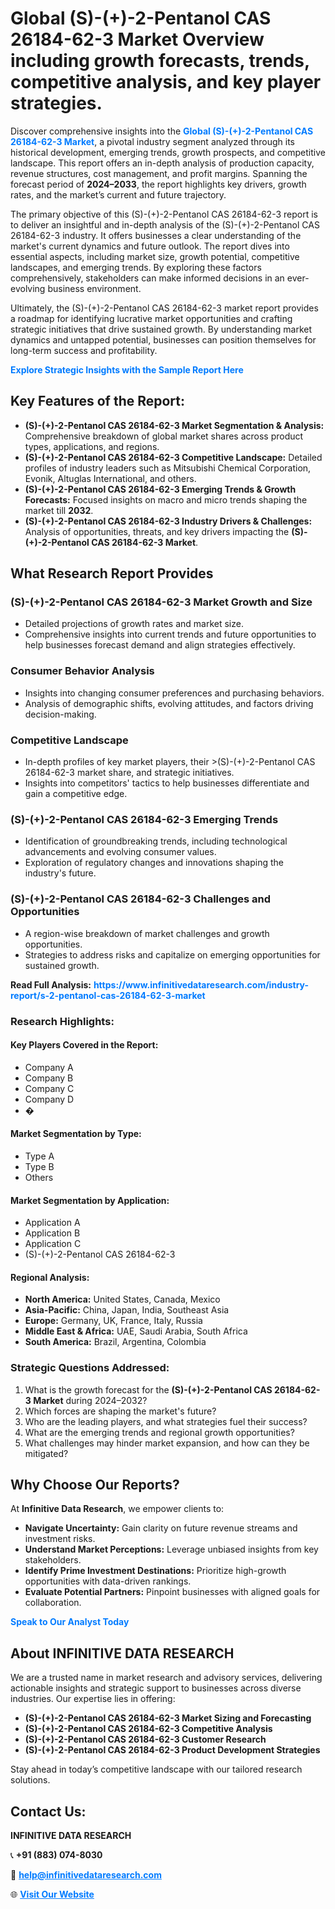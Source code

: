 <h1>Global (S)-(+)-2-Pentanol CAS 26184-62-3 Market Overview including growth forecasts, trends, competitive analysis, and key player strategies.</h1>
<p>
Discover comprehensive insights into the 
<a href="https://www.infinitivedataresearch.com/industry-report/s-2-pentanol-cas-26184-62-3-market" rel="dofollow" style="color: #007BFF; text-decoration: none;"><strong>Global (S)-(+)-2-Pentanol CAS 26184-62-3 Market</strong></a>, a pivotal industry segment analyzed through its historical development, emerging trends, growth prospects, and competitive landscape. This report offers an in-depth analysis of production capacity, revenue structures, cost management, and profit margins. Spanning the forecast period of <strong>2024–2033</strong>, the report highlights key drivers, growth rates, and the market’s current and future trajectory.
</p>
<p>
The primary objective of this (S)-(+)-2-Pentanol CAS 26184-62-3 report is to deliver an insightful and in-depth analysis of the (S)-(+)-2-Pentanol CAS 26184-62-3 industry. It offers businesses a clear understanding of the market's current dynamics and future outlook. The report dives into essential aspects, including market size, growth potential, competitive landscapes, and emerging trends. By exploring these factors comprehensively, stakeholders can make informed decisions in an ever-evolving business environment.
</p>
<p>
Ultimately, the (S)-(+)-2-Pentanol CAS 26184-62-3 market report provides a roadmap for identifying lucrative market opportunities and crafting strategic initiatives that drive sustained growth. By understanding market dynamics and untapped potential, businesses can position themselves for long-term success and profitability.
</p>
<p>
<a href="https://www.infinitivedataresearch.com/request-sample/reportId=111267" style="color: #007BFF; text-decoration: none;"><strong>Explore Strategic Insights with the Sample Report Here</strong></a>
</p>

<h2>Key Features of the Report:</h2>
<ul>
<li><strong>(S)-(+)-2-Pentanol CAS 26184-62-3 Market Segmentation & Analysis:</strong> Comprehensive breakdown of global market shares across product types, applications, and regions.</li>
<li><strong>(S)-(+)-2-Pentanol CAS 26184-62-3 Competitive Landscape:</strong> Detailed profiles of industry leaders such as Mitsubishi Chemical Corporation, Evonik, Altuglas International, and others.</li>
<li><strong>(S)-(+)-2-Pentanol CAS 26184-62-3 Emerging Trends & Growth Forecasts:</strong> Focused insights on macro and micro trends shaping the market till <strong>2032</strong>.</li>
<li><strong>(S)-(+)-2-Pentanol CAS 26184-62-3 Industry Drivers & Challenges:</strong> Analysis of opportunities, threats, and key drivers impacting the <strong>(S)-(+)-2-Pentanol CAS 26184-62-3 Market</strong>.</li>
</ul>

<h2>What Research Report Provides</h2>
<h3>(S)-(+)-2-Pentanol CAS 26184-62-3 Market Growth and Size</h3>
<ul>
<li>Detailed projections of growth rates and market size.</li>
<li>Comprehensive insights into current trends and future opportunities to help businesses forecast demand and align strategies effectively.</li>
</ul>

<h3>Consumer Behavior Analysis</h3>
<ul>
<li>Insights into changing consumer preferences and purchasing behaviors.</li>
<li>Analysis of demographic shifts, evolving attitudes, and factors driving decision-making.</li>
</ul>

<h3>Competitive Landscape</h3>
<ul>
<li>In-depth profiles of key market players, their >(S)-(+)-2-Pentanol CAS 26184-62-3 market share, and strategic initiatives.</li>
<li>Insights into competitors' tactics to help businesses differentiate and gain a competitive edge.</li>
</ul>

<h3>(S)-(+)-2-Pentanol CAS 26184-62-3 Emerging Trends</h3>
<ul>
<li>Identification of groundbreaking trends, including technological advancements and evolving consumer values.</li>
<li>Exploration of regulatory changes and innovations shaping the industry's future.</li>
</ul>

<h3>(S)-(+)-2-Pentanol CAS 26184-62-3 Challenges and Opportunities</h3>
<ul>
<li>A region-wise breakdown of market challenges and growth opportunities.</li>
<li>Strategies to address risks and capitalize on emerging opportunities for sustained growth.</li>
</ul>
<p><strong>Read Full Analysis:</strong> <a href="https://www.infinitivedataresearch.com/industry-report/s-2-pentanol-cas-26184-62-3-market" rel="dofollow" style="color: #007BFF; text-decoration: none;"><strong>https://www.infinitivedataresearch.com/industry-report/s-2-pentanol-cas-26184-62-3-market</strong></a></p>
<h3>Research Highlights:</h3>
<h4>Key Players Covered in the Report:</h4>
<ul><li>Company A</li><li>Company B</li><li>Company C</li><li>Company D</li><li>�</li></ul>
<h4>Market Segmentation by Type:</h4>
<ul><li>Type A</li><li>Type B</li><li>Others</li></ul>
<h4>Market Segmentation by Application:</h4>
<ul><li>Application A</li><li>Application B</li><li>Application C</li><li>(S)-(+)-2-Pentanol CAS 26184-62-3</li></ul>

<h4>Regional Analysis:</h4>
<ul>
<li><strong>North America:</strong> United States, Canada, Mexico</li>
<li><strong>Asia-Pacific:</strong> China, Japan, India, Southeast Asia</li>
<li><strong>Europe:</strong> Germany, UK, France, Italy, Russia</li>
<li><strong>Middle East & Africa:</strong> UAE, Saudi Arabia, South Africa</li>
<li><strong>South America:</strong> Brazil, Argentina, Colombia</li>
</ul>

<h3>Strategic Questions Addressed:</h3>
<ol>
<li>What is the growth forecast for the <strong>(S)-(+)-2-Pentanol CAS 26184-62-3 Market</strong> during 2024–2032?</li>
<li>Which forces are shaping the market's future?</li>
<li>Who are the leading players, and what strategies fuel their success?</li>
<li>What are the emerging trends and regional growth opportunities?</li>
<li>What challenges may hinder market expansion, and how can they be mitigated?</li>
</ol>

<h2>Why Choose Our Reports?</h2>
<p>At <strong>Infinitive Data Research</strong>, we empower clients to:</p>
<ul>
<li><strong>Navigate Uncertainty:</strong> Gain clarity on future revenue streams and investment risks.</li>
<li><strong>Understand Market Perceptions:</strong> Leverage unbiased insights from key stakeholders.</li>
<li><strong>Identify Prime Investment Destinations:</strong> Prioritize high-growth opportunities with data-driven rankings.</li>
<li><strong>Evaluate Potential Partners:</strong> Pinpoint businesses with aligned goals for collaboration.</li>
</ul>
<p><a href="https://www.infinitivedataresearch.com/industry-report/s-2-pentanol-cas-26184-62-3-market" rel="dofollow" style="color: #007BFF; text-decoration: none;"><strong>Speak to Our Analyst Today</strong></a></p>

<h2>About INFINITIVE DATA RESEARCH</h2>
<p>We are a trusted name in market research and advisory services, delivering actionable insights and strategic support to businesses across diverse industries. Our expertise lies in offering:</p>
<ul>
<li><strong>(S)-(+)-2-Pentanol CAS 26184-62-3 Market Sizing and Forecasting</strong></li>
<li><strong>(S)-(+)-2-Pentanol CAS 26184-62-3 Competitive Analysis</strong></li>
<li><strong>(S)-(+)-2-Pentanol CAS 26184-62-3 Customer Research</strong></li>
<li><strong>(S)-(+)-2-Pentanol CAS 26184-62-3 Product Development Strategies</strong></li>
</ul>
<p>Stay ahead in today’s competitive landscape with our tailored research solutions.</p>

<h2>Contact Us:</h2>
<p><strong>INFINITIVE DATA RESEARCH</strong></p>
<p>📞 <strong>+91 (883) 074-8030</strong></p>
<p>📧 <strong><a href="mailto:help@infinitivedataresearch.com" style="color: #007BFF;">help@infinitivedataresearch.com</a></strong></p>
<p>🌐 <strong><a href="https://www.infinitivedataresearch.com" rel="dofollow" style="color: #007BFF;">Visit Our Website</a></strong></p>